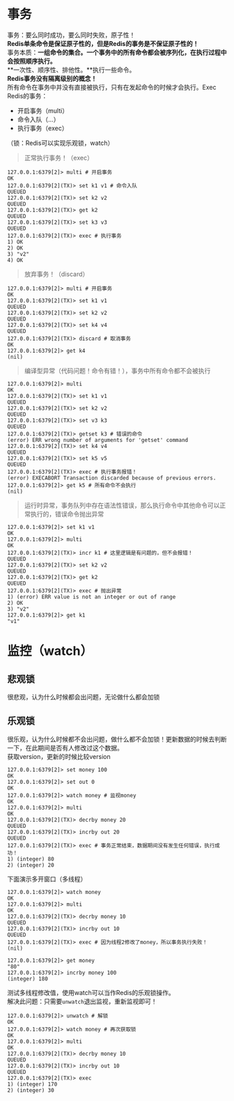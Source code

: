 <a name="iqQ7A"></a>
# 事务
事务：要么同时成功，要么同时失败，原子性！<br />**Redis单条命令是保证原子性的，但是Redis的事务是不保证原子性的！**<br />事务本质：**一组命令的集合。一个事务中的所有命令都会被序列化，在执行过程中会按照顺序执行。**<br />**一次性、顺序性、排他性。**执行一些命令。<br />**Redis事务没有隔离级别的概念！**<br />所有命令在事务中并没有直接被执行，只有在发起命令的时候才会执行。Exec<br />Redis的事务：

- 开启事务（multi）
- 命令入队（...）
- 执行事务（exec）

（锁：Redis可以实现乐观锁，watch）
> 正常执行事务！（exec）

```shell
127.0.0.1:6379[2]> multi # 开启事务
OK
127.0.0.1:6379[2](TX)> set k1 v1 # 命令入队
QUEUED
127.0.0.1:6379[2](TX)> set k2 v2
QUEUED
127.0.0.1:6379[2](TX)> get k2
QUEUED
127.0.0.1:6379[2](TX)> set k3 v3
QUEUED
127.0.0.1:6379[2](TX)> exec # 执行事务
1) OK
2) OK
3) "v2"
4) OK

```
> 放弃事务！（discard）

```shell
127.0.0.1:6379[2]> multi # 开启事务
OK
127.0.0.1:6379[2](TX)> set k1 v1
QUEUED
127.0.0.1:6379[2](TX)> set k2 v2
QUEUED
127.0.0.1:6379[2](TX)> set k4 v4
QUEUED
127.0.0.1:6379[2](TX)> discard # 取消事务
OK
127.0.0.1:6379[2]> get k4
(nil)
```
> 编译型异常（代码问题！命令有错！），事务中所有命令都不会被执行

```shell
127.0.0.1:6379[2]> multi
OK
127.0.0.1:6379[2](TX)> set k1 v1
QUEUED
127.0.0.1:6379[2](TX)> set k2 v2
QUEUED
127.0.0.1:6379[2](TX)> set v3 k3
QUEUED
127.0.0.1:6379[2](TX)> getset k3 # 错误的命令
(error) ERR wrong number of arguments for 'getset' command
127.0.0.1:6379[2](TX)> set k4 v4
QUEUED
127.0.0.1:6379[2](TX)> set k5 v5
QUEUED
127.0.0.1:6379[2](TX)> exec # 执行事务报错！
(error) EXECABORT Transaction discarded because of previous errors.
127.0.0.1:6379[2]> get k5 # 所有命令不会执行
(nil)
```
> 运行时异常，事务队列中存在语法性错误，那么执行命令中其他命令可以正常执行的，错误命令抛出异常	

```shell
127.0.0.1:6379[2]> set k1 v1
OK
127.0.0.1:6379[2]> multi
OK
127.0.0.1:6379[2](TX)> incr k1 # 这里逻辑是有问题的，但不会报错！
QUEUED
127.0.0.1:6379[2](TX)> set k2 v2
QUEUED
127.0.0.1:6379[2](TX)> get k2
QUEUED
127.0.0.1:6379[2](TX)> exec # 抛出异常
1) (error) ERR value is not an integer or out of range
2) OK
3) "v2"
127.0.0.1:6379[2]> get k1
"v1"
```
<a name="avU4v"></a>
# 监控（watch）
<a name="jISta"></a>
## 悲观锁
很悲观，认为什么时候都会出问题，无论做什么都会加锁
<a name="xkT2X"></a>
## 乐观锁
很乐观，认为什么时候都不会出问题，做什么都不会加锁！更新数据的时候去判断一下，在此期间是否有人修改过这个数据。<br />获取version，更新的时候比较version
```shell
127.0.0.1:6379[2]> set money 100
OK
127.0.0.1:6379[2]> set out 0
OK
127.0.0.1:6379[2]> watch money # 监视money
OK
127.0.0.1:6379[2]> multi 
OK
127.0.0.1:6379[2](TX)> decrby money 20
QUEUED
127.0.0.1:6379[2](TX)> incrby out 20
QUEUED
127.0.0.1:6379[2](TX)> exec # 事务正常结束，数据期间没有发生任何错误，执行成功！
1) (integer) 80
2) (integer) 20
```
下面演示多开窗口（多线程）
```shell
127.0.0.1:6379[2]> watch money
OK
127.0.0.1:6379[2]> multi
OK
127.0.0.1:6379[2](TX)> decrby money 10
QUEUED
127.0.0.1:6379[2](TX)> incrby out 10
QUEUED
127.0.0.1:6379[2](TX)> exec # 因为线程2修改了money，所以事务执行失败！
(nil)
```
```shell
127.0.0.1:6379[2]> get money
"80"
127.0.0.1:6379[2]> incrby money 100
(integer) 180
```
测试多线程修改值，使用watch可以当作Redis的乐观锁操作。<br />解决此问题：只需要`unwatch`退出监视，重新监视即可！
```shell
127.0.0.1:6379[2]> unwatch # 解锁
OK
127.0.0.1:6379[2]> watch money # 再次获取锁
OK
127.0.0.1:6379[2]> multi
OK
127.0.0.1:6379[2](TX)> decrby money 10
QUEUED
127.0.0.1:6379[2](TX)> incrby out 10
QUEUED
127.0.0.1:6379[2](TX)> exec
1) (integer) 170
2) (integer) 30
```
